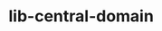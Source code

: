 # lib-central-domain

<!-- 
npx eslint .
npx grunt clean
DEBUG=eslint:* npx grunt eslint

npx grunt check --type=breaking
npx grunt check --type=feat
npx grunt check --type=fix

npx compodoc -p tsconfig.json -s
npm install eslint@latest --save-dev --legacy-peer-deps //bypass the peer dependency resolutio
npm install eslint@latest eslint-plugin-import@latest eslint-config-airbnb-base@latest --save-dev --legacy-peer-deps


npm cache clean --force
npm access list packages
npm access list collaborators [<package> [<user>]]

npm publish --access public
npm publish --access public --verbose
npm unpublish @atisiothings/lib-core-domain@0.0.6
npm unpublish @atisiothings/lib-core-domain@0.0.6 --force


// https://pt.stackoverflow.com/questions/22431/express%C3%A3o-regular-para-rg

# GIT 
git remote add origin // git init
git remote set-url origin 
git merge origin/develop --allow-unrelated-histories
git credential-osxkeychain erase
host=github.com





# DEV - GRUNT
npx grunt clean --projects=laniakea-lib-database,laniakea-lib-central  

npx grunt --projects=laniakea-lib-central --build-type=ts
npx grunt deploy --projects=laniakea-lib-central --build-type=ts

npx grunt --projects=laniakea-lib-database --build-type=nest
npx grunt deploy --projects=laniakea-lib-database --build-type=nest
npx grunt --projects=laniakea-lib-database,laniakea-lib-http --build-type=nest

-->